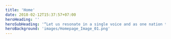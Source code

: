 ```yaml
---
title: 'Home'
date: 2018-02-12T15:37:57+07:00
heroHeading: ''
heroSubHeading: '“Let us resonate in a single voice and as one nation to protect the supreme well-being of our Land and Our people”'
heroBackground: 'images/Homepage_Image_01.png'
---
```

